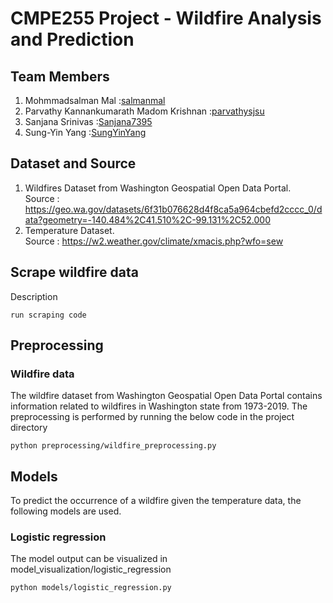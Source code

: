 # CMPE255 Project - Wildfire Analysis and Prediction

## Team Members
1. Mohmmadsalman Mal :[salmanmal](https://github.com/salmanmal)
2. Parvathy Kannankumarath Madom Krishnan :[parvathysjsu](https://github.com/parvathysjsu)
3. Sanjana Srinivas :[Sanjana7395](https://github.com/Sanjana7395)
4. Sung-Yin Yang :[SungYinYang](https://github.com/SungYinYang)

## Dataset and Source
1. Wildfires Dataset from Washington Geospatial Open Data Portal.  
Source : https://geo.wa.gov/datasets/6f31b076628d4f8ca5a964cbefd2cccc_0/data?geometry=-140.484%2C41.510%2C-99.131%2C52.000    
2. Temperature Dataset.     
Source : https://w2.weather.gov/climate/xmacis.php?wfo=sew

## Scrape wildfire data
Description

    run scraping code
    
## Preprocessing
### Wildfire data
The wildfire dataset from Washington Geospatial Open Data Portal contains information related to 
wildfires in Washington state from 1973-2019. The preprocessing is performed by running the below
code in the project directory 

    python preprocessing/wildfire_preprocessing.py
    
## Models
To predict the occurrence of a wildfire given the temperature data, the following models are used.
### Logistic regression
The model output can be visualized in model_visualization/logistic_regression

    python models/logistic_regression.py

